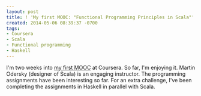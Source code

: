 ```yaml
---
layout: post
title: ! 'My first MOOC: "Functional Programming Principles in Scala"'
created: 2014-05-06 08:39:37 -0700
tags:
- Coursera
- Scala
- Functional programming
- Haskell
---
```

I'm two weeks into [my first MOOC](https://class.coursera.org/progfun-004) at
Coursera. So far, I'm enjoying it. Martin Odersky (designer of Scala) is an
engaging instructor. The programming assignments have been interesting so far.
For an extra challenge, I've been completing the assignments in Haskell in
parallel with Scala.

